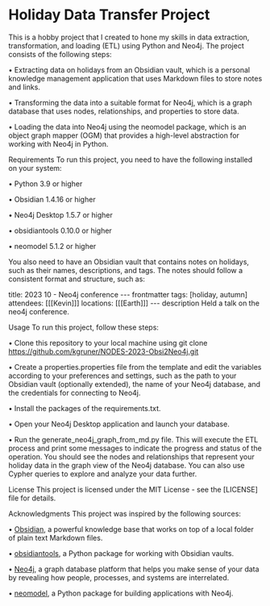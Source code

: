 # Holiday Data Transfer Project
This is a hobby project that I created to hone my skills in data extraction, transformation, and loading (ETL) using Python and Neo4j. The project consists of the following steps:

• Extracting data on holidays from an Obsidian vault, which is a personal knowledge management application that uses Markdown files to store notes and links.

•  Transforming the data into a suitable format for Neo4j, which is a graph database that uses nodes, relationships, and properties to store data.

•  Loading the data into Neo4j using the neomodel package, which is an object graph mapper (OGM) that provides a high-level abstraction for working with Neo4j in Python.

Requirements
To run this project, you need to have the following installed on your system:

•  Python 3.9 or higher

•  Obsidian 1.4.16 or higher

•  Neo4j Desktop 1.5.7 or higher

•  obsidiantools 0.10.0 or higher

•  neomodel 5.1.2 or higher

You also need to have an Obsidian vault that contains notes on holidays, such as their names, descriptions, and tags. The notes should follow a consistent format and structure, such as:


title: 2023 10 - Neo4j conference
--- frontmatter
tags: [holiday, autumn]
attendees: [[[Kevin]]]
locations: [[[Earth]]]
--- description
Held a talk on the neo4j conference.

Usage
To run this project, follow these steps:

•  Clone this repository to your local machine using git clone https://github.com/kgruner/NODES-2023-Obsi2Neo4j.git

•  Create a properties.properties file from the template and edit the variables according to your preferences and settings, such as the path to your Obsidian vault (optionally extended), the name of your Neo4j database, and the credentials for connecting to Neo4j.

•  Install the packages of the requirements.txt.

•  Open your Neo4j Desktop application and launch your database.

•  Run the generate_neo4j_graph_from_md.py file. This will execute the ETL process and print some messages to indicate the progress and status of the operation. You should see the nodes and relationships that represent your holiday data in the graph view of the Neo4j database. You can also use Cypher queries to explore and analyze your data further.

License
This project is licensed under the MIT License - see the [LICENSE] file for details.

Acknowledgments
This project was inspired by the following sources:

•  [Obsidian](https://obsidian.md/), a powerful knowledge base that works on top of a local folder of plain text Markdown files.

•  [obsidiantools](https://pypi.org/project/obsidiantools/), a Python package for working with Obsidian vaults.

•  [Neo4j](https://neo4j.com/), a graph database platform that helps you make sense of your data by revealing how people, processes, and systems are interrelated.

•  [neomodel](https://pypi.org/project/neomodel/), a Python package for building applications with Neo4j.